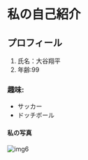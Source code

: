 # 私の自己紹介
## プロフィール
1. 氏名：大谷翔平
2. 年齢:99
### 趣味:
- サッカー
- ドッチボール

#### 私の写真
![img6](https://github.com/toresupo123/prompt02/assets/140042491/ddc29274-4bd0-4637-92f7-e5a5ec844522)


